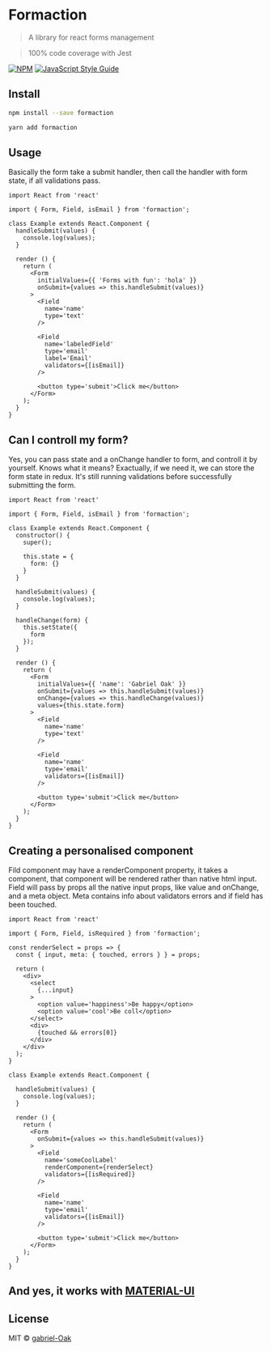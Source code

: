 # Formaction

> A library for react forms management

> 100% code coverage with Jest

[![NPM](https://img.shields.io/npm/v/formaction.svg)](https://www.npmjs.com/package/formaction)
[![JavaScript Style Guide](https://img.shields.io/badge/code_style-standard-brightgreen.svg)](https://standardjs.com)

## Install

```bash
npm install --save formaction
```


```bash
yarn add formaction
```

## Usage

Basically the form take a submit handler, then call the handler with form state,
if all validations pass.

```tsx
import React from 'react'

import { Form, Field, isEmail } from 'formaction';

class Example extends React.Component {
  handleSubmit(values) {
    console.log(values);
  }

  render () {
    return (
      <Form
        initialValues={{ 'Forms with fun': 'hola' }}
        onSubmit={values => this.handleSubmit(values)}
      >
        <Field
          name='name'
          type='text'
        />

        <Field
          name='labeledField'
          type='email'
          label='Email'
          validators={[isEmail]}
        />

        <button type='submit'>Click me</button>
      </Form>
    );
  }
}
```

## Can I controll my form?

Yes, you can pass state and a onChange handler to form, and controll it by yourself.
Knows what it means? Exactually, if we need it, we can store the form state in redux.
It's still running validations before successfully submitting the form.

```tsx
import React from 'react'

import { Form, Field, isEmail } from 'formaction';

class Example extends React.Component {
  constructor() {
    super();

    this.state = {
      form: {}
    }
  }

  handleSubmit(values) {
    console.log(values);
  }

  handleChange(form) {
    this.setState({
      form
    });
  }

  render () {
    return (
      <Form
        initialValues={{ 'name': 'Gabriel Oak' }}
        onSubmit={values => this.handleSubmit(values)}
        onChange={values => this.handleChange(values)}
        values={this.state.form}
      >
        <Field
          name='name'
          type='text'
        />

        <Field
          name='name'
          type='email'
          validators={[isEmail]}
        />

        <button type='submit'>Click me</button>
      </Form>
    );
  }
}
```

## Creating a personalised component

Fild component may have a renderComponent property, it takes a component, that component
will be rendered rather than native html input. Field will pass by props all the native input
props, like value and onChange, and a meta object. Meta contains info about validators errors and
if field has been touched.

```tsx
import React from 'react'

import { Form, Field, isRequired } from 'formaction';

const renderSelect = props => {
  const { input, meta: { touched, errors } } = props;

  return (
    <div>
      <select
        {...input}
      >
        <option value='happiness'>Be happy</option>
        <option value='cool'>Be coll</option>
      </select>
      <div>
        {touched && errors[0]}
      </div>
    </div>
  );
}

class Example extends React.Component {

  handleSubmit(values) {
    console.log(values);
  }

  render () {
    return (
      <Form
        onSubmit={values => this.handleSubmit(values)}
      >
        <Field
          name='someCoolLabel'
          renderComponent={renderSelect}
          validators={[isRequired]}
        />

        <Field
          name='name'
          type='email'
          validators={[isEmail]}
        />

        <button type='submit'>Click me</button>
      </Form>
    );
  }
}
```

## And yes, it works with [MATERIAL-UI](https://material-ui.com/)


## License

MIT © [gabriel-Oak](https://github.com/gabriel-Oak)
